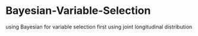 # Bayesian-Variable-Selection
using Bayesian for variable selection
first using joint longitudinal distribution
